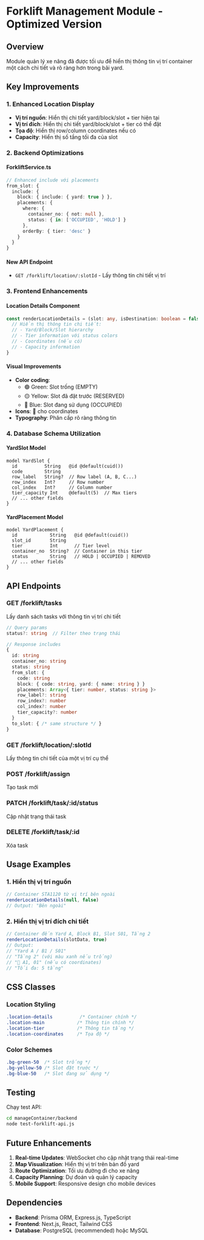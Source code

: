 # Forklift Management Module - Optimized Version

## Overview
Module quản lý xe nâng đã được tối ưu để hiển thị thông tin vị trí container một cách chi tiết và rõ ràng hơn trong bãi yard.

## Key Improvements

### 1. Enhanced Location Display
- **Vị trí nguồn**: Hiển thị chi tiết yard/block/slot + tier hiện tại
- **Vị trí đích**: Hiển thị chi tiết yard/block/slot + tier có thể đặt
- **Tọa độ**: Hiển thị row/column coordinates nếu có
- **Capacity**: Hiển thị số tầng tối đa của slot

### 2. Backend Optimizations

#### ForkliftService.ts
```typescript
// Enhanced include với placements
from_slot: { 
  include: { 
    block: { include: { yard: true } },
    placements: {
      where: {
        container_no: { not: null },
        status: { in: ['OCCUPIED', 'HOLD'] }
      },
      orderBy: { tier: 'desc' }
    }
  } 
}
```

#### New API Endpoint
- `GET /forklift/location/:slotId` - Lấy thông tin chi tiết vị trí

### 3. Frontend Enhancements

#### Location Details Component
```typescript
const renderLocationDetails = (slot: any, isDestination: boolean = false) => {
  // Hiển thị thông tin chi tiết:
  // - Yard/Block/Slot hierarchy
  // - Tier information với status colors
  // - Coordinates (nếu có)
  // - Capacity information
}
```

#### Visual Improvements
- **Color coding**: 
  - 🟢 Green: Slot trống (EMPTY)
  - 🟡 Yellow: Slot đã đặt trước (RESERVED)
  - 🔵 Blue: Slot đang sử dụng (OCCUPIED)
- **Icons**: 📍 cho coordinates
- **Typography**: Phân cấp rõ ràng thông tin

### 4. Database Schema Utilization

#### YardSlot Model
```prisma
model YardSlot {
  id          String   @id @default(cuid())
  code        String
  row_label   String?  // Row label (A, B, C...)
  row_index   Int?     // Row number
  col_index   Int?     // Column number
  tier_capacity Int    @default(5)  // Max tiers
  // ... other fields
}
```

#### YardPlacement Model
```prisma
model YardPlacement {
  id            String   @id @default(cuid())
  slot_id       String
  tier          Int      // Tier level
  container_no  String?  // Container in this tier
  status        String   // HOLD | OCCUPIED | REMOVED
  // ... other fields
}
```

## API Endpoints

### GET /forklift/tasks
Lấy danh sách tasks với thông tin vị trí chi tiết
```typescript
// Query params
status?: string  // Filter theo trạng thái

// Response includes
{
  id: string
  container_no: string
  status: string
  from_slot: {
    code: string
    block: { code: string, yard: { name: string } }
    placements: Array<{ tier: number, status: string }>
    row_label?: string
    row_index?: number
    col_index?: number
    tier_capacity?: number
  }
  to_slot: { /* same structure */ }
}
```

### GET /forklift/location/:slotId
Lấy thông tin chi tiết của một vị trí cụ thể

### POST /forklift/assign
Tạo task mới

### PATCH /forklift/task/:id/status
Cập nhật trạng thái task

### DELETE /forklift/task/:id
Xóa task

## Usage Examples

### 1. Hiển thị vị trí nguồn
```typescript
// Container STA1120 từ vị trí bên ngoài
renderLocationDetails(null, false)
// Output: "Bên ngoài"
```

### 2. Hiển thị vị trí đích chi tiết
```typescript
// Container đến Yard A, Block B1, Slot S01, Tầng 2
renderLocationDetails(slotData, true)
// Output: 
// "Yard A / B1 / S01"
// "Tầng 2" (với màu xanh nếu trống)
// "📍 A1, 01" (nếu có coordinates)
// "Tối đa: 5 tầng"
```

## CSS Classes

### Location Styling
```css
.location-details          /* Container chính */
.location-main            /* Thông tin chính */
.location-tier            /* Thông tin tầng */
.location-coordinates     /* Tọa độ */
```

### Color Schemes
```css
.bg-green-50  /* Slot trống */
.bg-yellow-50 /* Slot đặt trước */
.bg-blue-50   /* Slot đang sử dụng */
```

## Testing

Chạy test API:
```bash
cd manageContainer/backend
node test-forklift-api.js
```

## Future Enhancements

1. **Real-time Updates**: WebSocket cho cập nhật trạng thái real-time
2. **Map Visualization**: Hiển thị vị trí trên bản đồ yard
3. **Route Optimization**: Tối ưu đường đi cho xe nâng
4. **Capacity Planning**: Dự đoán và quản lý capacity
5. **Mobile Support**: Responsive design cho mobile devices

## Dependencies

- **Backend**: Prisma ORM, Express.js, TypeScript
- **Frontend**: Next.js, React, Tailwind CSS
- **Database**: PostgreSQL (recommended) hoặc MySQL
